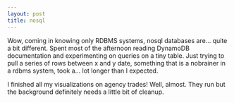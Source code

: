 ```yaml
---
layout: post
title: nosql
---
```


Wow, coming in knowing only RDBMS systems, nosql databases are... quite a bit different. Spent most of the afternoon reading DynamoDB documentation and experimenting on queries on a tiny table. Just trying to pull a series of rows between x and y date, something that is a nobrainer in a rdbms system, took a... lot longer than I expected. 

I finished all my visualizations on agency trades! Well, almost. They run but the background definitely needs a little bit of cleanup.